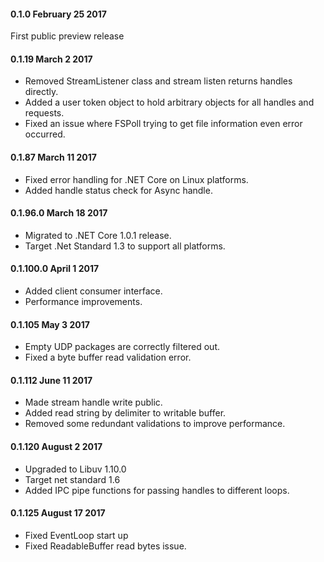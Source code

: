 #### 0.1.0 February 25 2017
First public preview release

#### 0.1.19 March 2 2017
- Removed StreamListener class and stream listen returns handles directly.
- Added a user token object to hold arbitrary objects for all handles and requests.
- Fixed an issue where FSPoll trying to get file information even error occurred.

#### 0.1.87 March 11 2017
- Fixed error handling for .NET Core on Linux platforms.
- Added handle status check for Async handle.

#### 0.1.96.0 March 18 2017
- Migrated to .NET Core 1.0.1 release.
- Target .Net Standard 1.3 to support all platforms.

#### 0.1.100.0 April 1 2017
- Added client consumer interface.
- Performance improvements.

#### 0.1.105 May 3 2017
- Empty UDP packages are correctly filtered out.
- Fixed a byte buffer read validation error.

#### 0.1.112 June 11 2017
- Made stream handle write public.
- Added read string by delimiter to writable buffer.
- Removed some redundant validations to improve performance. 

#### 0.1.120 August 2 2017
- Upgraded to Libuv 1.10.0
- Target net standard 1.6
- Added IPC pipe functions for passing handles to different loops.

#### 0.1.125 August 17 2017
- Fixed EventLoop start up
- Fixed ReadableBuffer read bytes issue.

